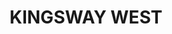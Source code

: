 ---
lastmod: '2025-04-06T06:05:20+00:00'
latitude: -33.942632
layout: suburb
longitude: 151.098002
postcode: '2208'
state: NSW
title: KINGSWAY WEST
url: /nsw/kingsway-west/
---